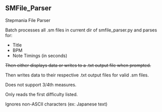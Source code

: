 ## SMFile_Parser
Stepmania File Parser

Batch processes all .sm files in current dir of smfile_parser.py and parses for:
- Title
- BPM
- Note Timings (in seconds)

~~Then either displays data or writes to a .txt output file when prompted.~~

Then writes data to their respective .txt output files for valid .sm files.

Does not support 3/4th measures.

Only reads the first difficulty listed.

Ignores non-ASCII characters (ex: Japanese text)
